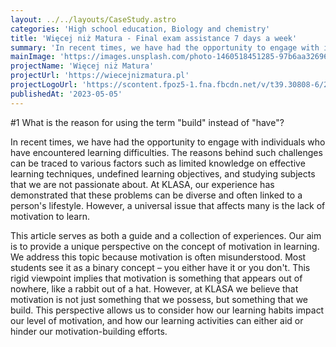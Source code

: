 ```yaml
---
layout: ../../layouts/CaseStudy.astro
categories: 'High school education, Biology and chemistry'
title: 'Więcej niż Matura - Final exam assistance 7 days a week'
summary: 'In recent times, we have had the opportunity to engage with individuals who have encountered learning difficulties. The reasons behind such challenges can be traced to various factors such as limited knowledge on effective learning techniques, undefined learning objectives, and studying subjects that we are not passionate about.'
mainImage: 'https://images.unsplash.com/photo-1460518451285-97b6aa326961?ixlib=rb-4.0.3&ixid=M3wxMjA3fDB8MHxwaG90by1wYWdlfHx8fGVufDB8fHx8fA%3D%3D&auto=format&fit=crop&w=1740&q=80'
projectName: 'Więcej niż Matura'
projectUrl: 'https://wiecejnizmatura.pl'
projectLogoUrl: 'https://scontent.fpoz5-1.fna.fbcdn.net/v/t39.30808-6/292719819_132314806153651_917304929544811831_n.jpg?_nc_cat=100&ccb=1-7&_nc_sid=09cbfe&_nc_ohc=tPYj2wXLy90AX9kdtvg&_nc_ht=scontent.fpoz5-1.fna&oh=00_AfDQsXBxBKqhAehrg0VLXgIh2FLdT3MPd79zAJWRDxDKjA&oe=646B5D93'
publishedAt: '2023-05-05'
---
```


#1 What is the reason for using the term "build" instead of "have"?

In recent times, we have had the opportunity to engage with individuals who have encountered learning difficulties. The reasons behind such challenges can be traced to various factors such as limited knowledge on effective learning techniques, undefined learning objectives, and studying subjects that we are not passionate about. At KLASA, our experience has demonstrated that these problems can be diverse and often linked to a person's lifestyle. However, a universal issue that affects many is the lack of motivation to learn.

This article serves as both a guide and a collection of experiences. Our aim is to provide a unique perspective on the concept of motivation in learning. We address this topic because motivation is often misunderstood. Most students see it as a binary concept – you either have it or you don't. This rigid viewpoint implies that motivation is something that appears out of nowhere, like a rabbit out of a hat. However, at KLASA we believe that motivation is not just something that we possess, but something that we build. This perspective allows us to consider how our learning habits impact our level of motivation, and how our learning activities can either aid or hinder our motivation-building efforts.
